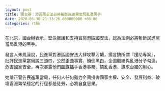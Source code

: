 ```yaml
---
layout: post
title: 國台辦：港區國安法必將斬斷民進黨當局亂港黑手
date: 2020-06-30 21:33:26.000000000 +08:00
categories: rthk
---
```


在北京，國台辦表示，堅決擁護和支持實施港區國安法，認為法例必將斬斷民進黨當局亂港的黑手。

發言人朱鳳蓮說，民進黨對港區國安法大肆攻擊污衊，揚言搞所謂『援助專案』，批評民進黨當局說三道四，公然歪曲事實、顛倒黑白，企圖繼續與亂港分子勾連，危害國家安全，再次暴露他們圖謀插手香港事務、搞亂香港、謀求台獨的用心。

她嚴正警告民進黨當局，任何人任何勢力企圖損害國家主權、安全、發展利益、破壞香港繁榮穩定的行徑都是徒勞，必將自食惡果。
